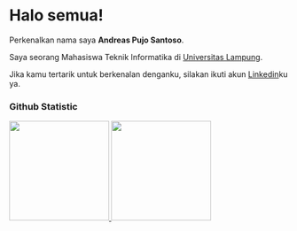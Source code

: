 # Halo semua! 
 
Perkenalkan nama saya **Andreas Pujo Santoso**.<br>
 
Saya seorang Mahasiswa Teknik Informatika di [Universitas Lampung](https://www.unila.ac.id/).<br>
 
Jika kamu tertarik untuk berkenalan denganku, silakan ikuti akun [Linkedin](https://www.linkedin.com/in/andreaspujos)ku ya.
 
### Github Statistic
<p align="left">
<a href="https://github.com/penuliscode">
  <img height="180em" src="https://github-readme-stats-eight-theta.vercel.app/api?username=penuliscode&show_icons=true&theme=algolia&include_all_commits=true&count_private=true"/>
  <img height="180em" src="https://github-readme-stats-eight-theta.vercel.app/api/top-langs/?username=penuliscode&layout=compact&layout=compact&theme=algolia"/>
</a>
</p>
